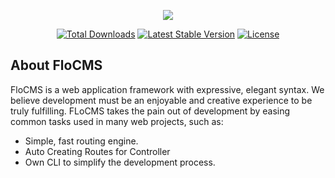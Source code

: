 <p align="center">
<img src="https://github.com/user-attachments/assets/7a77391e-e9c7-4aad-8ce1-e31baf16b4c2">
</p>
<p align="center">
<a href="https://packagist.org/packages/hostkurd/flocms"><img src="https://img.shields.io/packagist/dt/hostkurd/flocms" alt="Total Downloads"></a>
<a href="https://packagist.org/packages/hostkurd/flocms"><img src="https://img.shields.io/packagist/v/hostkurd/flocms" alt="Latest Stable Version"></a>
<a href="https://packagist.org/packages/hostkurd/flocms"><img src="https://img.shields.io/packagist/l/hostkurd/flocms" alt="License"></a>
</p>

## About FloCMS
FloCMS is a web application framework with expressive, elegant syntax. We believe development must be an enjoyable and creative experience to be truly fulfilling. FLoCMS takes the pain out of development by easing common tasks used in many web projects, such as:

- Simple, fast routing engine.
- Auto Creating Routes for Controller
- Own CLI to simplify the development process.


